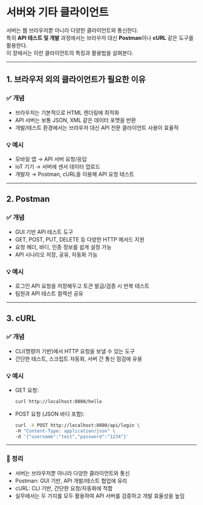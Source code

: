 # 서버와 기타 클라이언트

서버는 웹 브라우저뿐 아니라 다양한 클라이언트와 통신한다.  
특히 **API 테스트 및 개발** 과정에서는 브라우저 대신 **Postman**이나 **cURL** 같은 도구를 활용한다.  
이 장에서는 이런 클라이언트의 특징과 활용법을 살펴본다.

---

## 1. 브라우저 외의 클라이언트가 필요한 이유

### ✅ 개념
- 브라우저는 기본적으로 HTML 렌더링에 최적화
- API 서버는 보통 JSON, XML 같은 데이터 포맷을 반환
- 개발/테스트 환경에서는 브라우저 대신 API 전문 클라이언트 사용이 효율적

### 💡 예시
- 모바일 앱 → API 서버 요청/응답
- IoT 기기 → 서버에 센서 데이터 업로드
- 개발자 → Postman, cURL을 이용해 API 요청 테스트

---

## 2. Postman

### ✅ 개념
- GUI 기반 API 테스트 도구
- GET, POST, PUT, DELETE 등 다양한 HTTP 메서드 지원
- 요청 헤더, 바디, 인증 정보를 쉽게 설정 가능
- API 시나리오 저장, 공유, 자동화 가능

### 💡 예시
- 로그인 API 요청을 저장해두고 토큰 발급/검증 시 반복 테스트
- 팀원과 API 테스트 컬렉션 공유

---

## 3. cURL

### ✅ 개념
- CLI(명령어 기반)에서 HTTP 요청을 보낼 수 있는 도구
- 간단한 테스트, 스크립트 자동화, 서버 간 통신 점검에 유용

### 💡 예시
- GET 요청:
  ```bash
  curl http://localhost:8080/hello
  ```
- POST 요청 (JSON 바디 포함):
  ```bash
  curl -X POST http://localhost:8080/api/login \
  -H "Content-Type: application/json" \
  -d '{"username":"test","password":"1234"}'
  ```
  
---

### 📌 정리
- 서버는 브라우저뿐 아니라 다양한 클라이언트와 통신
- Postman: GUI 기반, API 개발/테스트 협업에 유리
- cURL: CLI 기반, 간단한 요청/자동화에 적합
- 실무에서는 두 가지를 모두 활용하여 API 서버를 검증하고 개발 효율성을 높임